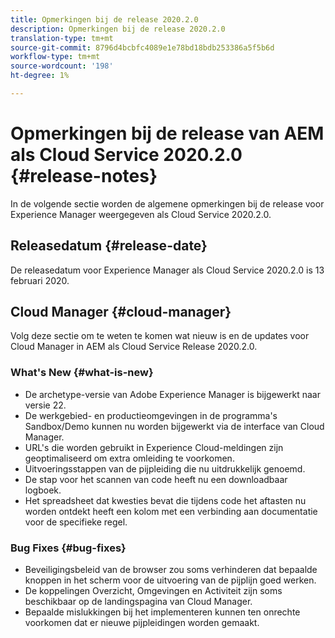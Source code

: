 ```yaml
---
title: Opmerkingen bij de release 2020.2.0
description: Opmerkingen bij de release 2020.2.0
translation-type: tm+mt
source-git-commit: 8796d4bcbfc4089e1e78bd18bdb253386a5f5b6d
workflow-type: tm+mt
source-wordcount: '198'
ht-degree: 1%

---
```



# Opmerkingen bij de release van AEM als Cloud Service 2020.2.0 {#release-notes}

In de volgende sectie worden de algemene opmerkingen bij de release voor Experience Manager weergegeven als Cloud Service 2020.2.0.

## Releasedatum {#release-date}

De releasedatum voor Experience Manager als Cloud Service 2020.2.0 is 13 februari 2020.

## Cloud Manager {#cloud-manager}

Volg deze sectie om te weten te komen wat nieuw is en de updates voor Cloud Manager in AEM als Cloud Service Release 2020.2.0.

### What&#39;s New {#what-is-new}

* De archetype-versie van Adobe Experience Manager is bijgewerkt naar versie 22.
* De werkgebied- en productieomgevingen in de programma&#39;s Sandbox/Demo kunnen nu worden bijgewerkt via de interface van Cloud Manager.
* URL&#39;s die worden gebruikt in Experience Cloud-meldingen zijn geoptimaliseerd om extra omleiding te voorkomen.
* Uitvoeringsstappen van de pijpleiding die nu uitdrukkelijk genoemd.
* De stap voor het scannen van code heeft nu een downloadbaar logboek.
* Het spreadsheet dat kwesties bevat die tijdens code het aftasten nu worden ontdekt heeft een kolom met een verbinding aan documentatie voor de specifieke regel.

### Bug Fixes  {#bug-fixes}

* Beveiligingsbeleid van de browser zou soms verhinderen dat bepaalde knoppen in het scherm voor de uitvoering van de pijplijn goed werken.
* De koppelingen Overzicht, Omgevingen en Activiteit zijn soms beschikbaar op de landingspagina van Cloud Manager.
* Bepaalde mislukkingen bij het implementeren kunnen ten onrechte voorkomen dat er nieuwe pijpleidingen worden gemaakt.

